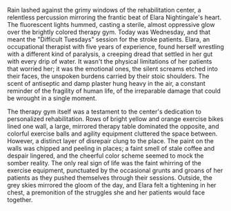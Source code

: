 Rain lashed against the grimy windows of the rehabilitation center, a relentless percussion mirroring the frantic beat of Elara Nightingale's heart.  The fluorescent lights hummed, casting a sterile, almost oppressive glow over the brightly colored therapy gym.  Today was Wednesday, and that meant the "Difficult Tuesdays" session for the stroke patients.  Elara, an occupational therapist with five years of experience, found herself wrestling with a different kind of paralysis, a creeping dread that settled in her gut with every drip of water.  It wasn't the physical limitations of her patients that worried her; it was the emotional ones, the silent screams etched into their faces, the unspoken burdens carried by their stoic shoulders.  The scent of antiseptic and damp plaster hung heavy in the air, a constant reminder of the fragility of human life, of the irreparable damage that could be wrought in a single moment.

The therapy gym itself was a testament to the center's dedication to personalized rehabilitation.  Rows of bright yellow and orange exercise bikes lined one wall,  a large, mirrored therapy table dominated the opposite, and colorful exercise balls and agility equipment cluttered the space between.  However, a distinct layer of disrepair clung to the place.  The paint on the walls was chipped and peeling in places; a faint smell of stale coffee and despair lingered, and the cheerful color scheme seemed to mock the somber reality.  The only real sign of life was the faint whirring of the exercise equipment, punctuated by the occasional grunts and groans of her patients as they pushed themselves through their sessions.  Outside, the grey skies mirrored the gloom of the day, and Elara felt a tightening in her chest, a premonition of the struggles she and her patients would face together.
